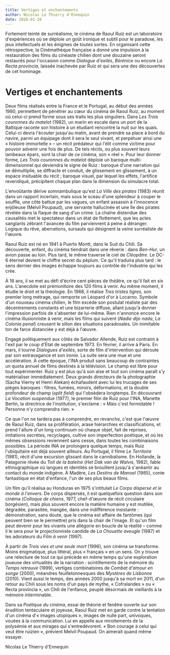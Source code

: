 ```yaml
---
title: Vertiges et enchantements
author: Nicolas Le Thierry d'Ennequin
date: 2016-01-26
---
```


Fortement teinté de surréalisme, le cinéma de Raoul Ruiz est un laboratoire d'expériences où se déploie un goût ironique et subtil pour le paradoxe, les jeux intellectuels et les énigmes de toutes sortes. En organisant cette rétrospective, la Cinémathèque française a donné une impulsion à la restauration des films du cinéaste chilien dont une douzaine seront restaurés pour l'occasion comme _Dialogue d'exilés_, _Bérénice_ ou encore _La Recta provincia_, laissée inachevée par Ruiz et qui sera une des découvertes de cet hommage.

# Vertiges et enchantements

Deux films réalisés entre la France et le Portugal, au début des années 1980, permettent de pénétrer au cœur du cinéma de Raoul Ruiz, au moment où celui-ci prend forme sous ses traits les plus singuliers. Dans _Les Trois couronnes du matelot_ (1982), un marin en escale dans un port de la Baltique raconte son histoire à un étudiant rencontré la nuit sur les quais. Celui-ci devra l'écouter jusqu'au matin, avant de prendre sa place à bord du navire, parmi un équipage dont il sera le seul vivant, et perpétuer ainsi une « histoire immortelle » – un récit prédateur qui l'élit comme victime pour pouvoir advenir une fois de plus. De tels récits, ou plus souvent leurs lambeaux épars, sont la chair de ce cinéma, son « réel ». Pour leur donner forme, _Les Trois couronnes du matelot_ déploie un baroque multi-dimensionnel qui deviendra le signe de Ruiz : baroque d'une narration qui se démultiplie, se diffracte et conduit, de glissement en glissement, à un espace insituable du récit ; baroque visuel, par lequel les effets, l'artifice revendiqué, précipitent chaque plan dans la dimension du simulacre total.

L'envoûtante dérive somnambulique qu'est _La Ville des pirates_ (1983) réunit dans un rapport incertain, mais sous le sceau d'une splendeur à couper le souffle, une côte battue par les vagues, un enfant assassin à l'innocence enjôleuse (Melvil Poupaud), une servante hallucinée et une île des pirates révélée dans la flaque de sang d'un crime. La chaîne distendue des causalités met le spectateur dans un état de flottement, que les actes sanglants zébrant l'avancée du film parviennent à peine à déranger. Logique du rêve, aberrations, sursauts qui désignent la veine surréaliste de l'œuvre.

Raoul Ruiz est né en 1941 à Puerto Montt, dans le Sud du Chili. Sa découverte, enfant, du cinéma tiendrait dans une rêverie : dans _Ben-Hur_, un avion passe au loin. Plus tard, le même traverse le ciel de _Cléopâtre_. Le DC-6 éternel devient le chiffre secret du péplum. Ce qu'il traduira plus tard : le sens dernier des images échappe toujours au contrôle de l'industrie qui les crée.

À 16 ans, il se met au défi d'écrire cent pièces de théâtre, ce qu'il fait en six ans. L'anecdote est prémonitoire des 120 films à venir. Au même moment, il étudie le droit et la théologie. En 1968, il réalise _Tres tristes tigres_, son premier long métrage, qui remporte un Léopard d'or à Locarno. Symbole d'un nouveau cinéma chilien, le film excède son postulat réaliste par des décentrements constants et une bizarrerie diffuse, allant jusqu'à donner l'impression parfois de s'absenter de lui-même. Rien n'annonce encore le cinéma illusionniste à venir, mais les films qui suivent (_Nadie dijo nada_, _La Colonia penal_) creusent le sillon des situations paradoxales. Un inimitable ton de farce distanciée y est déjà à l'œuvre.

Engagé politiquement aux côtés de Salvador Allende, Ruiz est contraint à l'exil par le coup d'État de septembre 1973. En février, il arrive à Paris. En mars, il tourne _Dialogues d'exilés_, sorte de film d'intervention qui déroute par son extravagance et son ironie. La suite sera une mue et une accélération. À cette époque, l'INA produit sans beaucoup de contraintes un quota annuel de films destinés à la télévision. Le champ est libre pour tout expérimenter. Ruiz y est plus qu'à son aise et tout son cinéma paraît s'y matérialiser immédiatement. Deux grands directeurs de la photographie (Sacha Vierny et Henri Alekan) échafaudent avec lui les trucages de ses pièges baroques : filtres, fumées, miroirs, déformations, et la double profondeur de champ (_split field_) qui l'obsèdera longtemps. En découvrant _La Vocation suspendue_ (1977), le premier film de Ruiz pour l'INA, Manette Bertin, la directrice de l'institution, s'exclame : « Mais c'est formidable ! Personne n'y comprendra rien. »

Ce que l'on ne tardera pas à comprendre, en revanche, c'est que l'œuvre de Raoul Ruiz, dans sa prolifération, arase hiérarchies et classifications, et prend l'allure d'un long continuum où chaque objet, fait de reprises, imitations secrètes, recyclages, cultive son imperfection poétique, et où les mêmes obsessions reviennent sans cesse, dans toutes les combinaisons possibles. La période INA se prolongera quelque temps, mais Ruiz l'ubiquitaire est déjà souvent ailleurs. Au Portugal, il filme _Le Territoire_ (1981), récit d'une excursion glissant dans le cannibalisme. En Hollande, la Patagonie rêvée du _Toit de la baleine_ (_Het Dak van de Walvis_, 1982), fable ethnographique où langues et identités se brouillent jusqu'à s'anéantir au contact du monde indigène. À Madère, _Les Destins de Manoel_ (1985), conte fantastique en état d'enfance, l'un de ses plus beaux films.

Un film qu'il réalisa au Honduras en 1975 s'intitulait _Le Corps dispersé et le monde à l'envers_. De corps dispersés, il est quelquefois question dans son cinéma (_Colloque de chiens_, 1977, chef-d'œuvre de récit circulaire borgésien), mais plus souvent encore la matière humaine y est mutilée, dégradée, parasitée, mangée, dans une indifférence insistante : démonstration, sans doute, que le cinéma est affaire de fantômes (qui peuvent bien se le permettre) pris dans la chair de l'image. Et qu'un film peut devenir pour les vivants une allégorie en boucle de la réalité – comme il le sera pour le projectionniste candide de _La Chouette aveugle_ (1987) et les adorateurs du _Film à venir_ (1997).

À partir de _Trois vies et une seule mort_ (1996), son cinéma se transforme. Moins énigmatique, plus littéral, plus « français » en un sens. On y trouve une relecture de tout ce qui précède en même temps qu'une exploration joueuse des virtualités de la narration : scintillements de la mémoire du _Temps retrouvé_ (1999), vertiges combinatoires de _Combat d'amour en songe_ (2000), méandres feuilletonnesques des _Mystères de Lisbonne_ (2010). Vient aussi le temps, des années 2000 jusqu'à sa mort en 2011, d'un retour au Chili sous les noms d'un pays de mythe, « Cofralandes » ou « Recta provincia », un Chili de l'enfance, peuplé désormais de vieillards à la mémoire interminable.

Dans sa _Poétique du cinéma_, essai de théorie et fenêtre ouverte sur son érudition tentaculaire et joyeuse, Raoul Ruiz met en garde contre la tentation d'un cinéma d'« images utopiques », images de nulle part, univoques, vouées à la communication. Lui en appelle aux miroitements de la polysémie et aux mirages qui s'entredévorent. « Bon courage à celui qui veut être ruizien », prévient Melvil Poupaud. On aimerait quand même essayer.

Nicolas Le Thierry d'Ennequin
